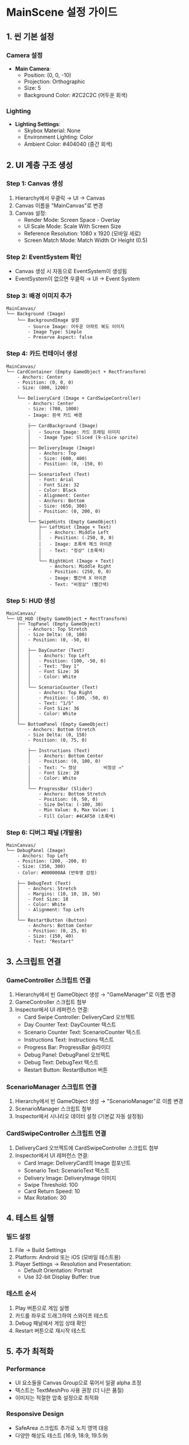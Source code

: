 # MainScene 설정 가이드

## 1. 씬 기본 설정

### Camera 설정
- **Main Camera**: 
  - Position: (0, 0, -10)
  - Projection: Orthographic
  - Size: 5
  - Background Color: #2C2C2C (어두운 회색)

### Lighting
- **Lighting Settings**:
  - Skybox Material: None
  - Environment Lighting: Color
  - Ambient Color: #404040 (중간 회색)

## 2. UI 계층 구조 생성

### Step 1: Canvas 생성
1. Hierarchy에서 우클릭 → UI → Canvas
2. Canvas 이름을 "MainCanvas"로 변경
3. Canvas 설정:
   - Render Mode: Screen Space - Overlay
   - UI Scale Mode: Scale With Screen Size
   - Reference Resolution: 1080 x 1920 (모바일 세로)
   - Screen Match Mode: Match Width Or Height (0.5)

### Step 2: EventSystem 확인
- Canvas 생성 시 자동으로 EventSystem이 생성됨
- EventSystem이 없으면 우클릭 → UI → Event System

### Step 3: 배경 이미지 추가
```
MainCanvas/
└── Background (Image)
    └── BackgroundImage 설정
        - Source Image: 어두운 아파트 복도 이미지
        - Image Type: Simple
        - Preserve Aspect: false
```

### Step 4: 카드 컨테이너 생성
```
MainCanvas/
└── CardContainer (Empty GameObject + RectTransform)
    - Anchors: Center
    - Position: (0, 0, 0)
    - Size: (800, 1200)
    
    └── DeliveryCard (Image + CardSwipeController)
        - Anchors: Center
        - Size: (700, 1000)
        - Image: 흰색 카드 배경
        
        ├── CardBackground (Image)
        │   - Source Image: 카드 프레임 이미지
        │   - Image Type: Sliced (9-slice sprite)
        │
        ├── DeliveryImage (Image)
        │   - Anchors: Top
        │   - Size: (600, 400)
        │   - Position: (0, -150, 0)
        │
        ├── ScenarioText (Text)
        │   - Font: Arial
        │   - Font Size: 32
        │   - Color: Black
        │   - Alignment: Center
        │   - Anchors: Bottom
        │   - Size: (650, 300)
        │   - Position: (0, 200, 0)
        │
        └── SwipeHints (Empty GameObject)
            ├── LeftHint (Image + Text)
            │   - Anchors: Middle Left
            │   - Position: (-250, 0, 0)
            │   - Image: 초록색 체크 아이콘
            │   - Text: "정상" (초록색)
            │
            └── RightHint (Image + Text)
                - Anchors: Middle Right
                - Position: (250, 0, 0)
                - Image: 빨간색 X 아이콘
                - Text: "비정상" (빨간색)
```

### Step 5: HUD 생성
```
MainCanvas/
└── UI_HUD (Empty GameObject + RectTransform)
    ├── TopPanel (Empty GameObject)
    │   - Anchors: Top Stretch
    │   - Size Delta: (0, 100)
    │   - Position: (0, -50, 0)
    │   
    │   ├── DayCounter (Text)
    │   │   - Anchors: Top Left
    │   │   - Position: (100, -50, 0)
    │   │   - Text: "Day 1"
    │   │   - Font Size: 36
    │   │   - Color: White
    │   │
    │   └── ScenarioCounter (Text)
    │       - Anchors: Top Right
    │       - Position: (-100, -50, 0)
    │       - Text: "1/5"
    │       - Font Size: 36
    │       - Color: White
    │
    └── BottomPanel (Empty GameObject)
        - Anchors: Bottom Stretch
        - Size Delta: (0, 150)
        - Position: (0, 75, 0)
        
        ├── Instructions (Text)
        │   - Anchors: Bottom Center
        │   - Position: (0, 100, 0)
        │   - Text: "← 정상          비정상 →"
        │   - Font Size: 28
        │   - Color: White
        │
        └── ProgressBar (Slider)
            - Anchors: Bottom Stretch
            - Position: (0, 50, 0)
            - Size Delta: (-100, 30)
            - Min Value: 0, Max Value: 1
            - Fill Color: #4CAF50 (초록색)
```

### Step 6: 디버그 패널 (개발용)
```
MainCanvas/
└── DebugPanel (Image)
    - Anchors: Top Left
    - Position: (200, -200, 0)
    - Size: (350, 300)
    - Color: #000000AA (반투명 검정)
    
    ├── DebugText (Text)
    │   - Anchors: Stretch
    │   - Margins: (10, 10, 10, 50)
    │   - Font Size: 18
    │   - Color: White
    │   - Alignment: Top Left
    │
    └── RestartButton (Button)
        - Anchors: Bottom Center
        - Position: (0, 25, 0)
        - Size: (150, 40)
        - Text: "Restart"
```

## 3. 스크립트 연결

### GameController 스크립트 연결
1. Hierarchy에서 빈 GameObject 생성 → "GameManager"로 이름 변경
2. GameController 스크립트 첨부
3. Inspector에서 UI 레퍼런스 연결:
   - Card Swipe Controller: DeliveryCard 오브젝트
   - Day Counter Text: DayCounter 텍스트
   - Scenario Counter Text: ScenarioCounter 텍스트
   - Instructions Text: Instructions 텍스트
   - Progress Bar: ProgressBar 슬라이더
   - Debug Panel: DebugPanel 오브젝트
   - Debug Text: DebugText 텍스트
   - Restart Button: RestartButton 버튼

### ScenarioManager 스크립트 연결
1. Hierarchy에서 빈 GameObject 생성 → "ScenarioManager"로 이름 변경
2. ScenarioManager 스크립트 첨부
3. Inspector에서 시나리오 데이터 설정 (기본값 자동 설정됨)

### CardSwipeController 스크립트 연결
1. DeliveryCard 오브젝트에 CardSwipeController 스크립트 첨부
2. Inspector에서 UI 레퍼런스 연결:
   - Card Image: DeliveryCard의 Image 컴포넌트
   - Scenario Text: ScenarioText 텍스트
   - Delivery Image: DeliveryImage 이미지
   - Swipe Threshold: 100
   - Card Return Speed: 10
   - Max Rotation: 30

## 4. 테스트 실행

### 빌드 설정
1. File → Build Settings
2. Platform: Android 또는 iOS (모바일 테스트용)
3. Player Settings → Resolution and Presentation:
   - Default Orientation: Portrait
   - Use 32-bit Display Buffer: true

### 테스트 순서
1. Play 버튼으로 게임 실행
2. 카드를 좌우로 드래그하여 스와이프 테스트
3. Debug 패널에서 게임 상태 확인
4. Restart 버튼으로 재시작 테스트

## 5. 추가 최적화

### Performance
- UI 요소들을 Canvas Group으로 묶어서 일괄 alpha 조정
- 텍스트는 TextMeshPro 사용 권장 (더 나은 품질)
- 이미지는 적절한 압축 설정으로 최적화

### Responsive Design
- SafeArea 스크립트 추가로 노치 영역 대응
- 다양한 해상도 테스트 (16:9, 18:9, 19.5:9)